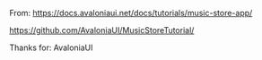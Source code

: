 From:
https://docs.avaloniaui.net/docs/tutorials/music-store-app/

https://github.com/AvaloniaUI/MusicStoreTutorial/

Thanks for:
AvaloniaUI